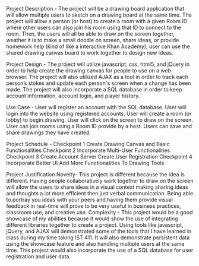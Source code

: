 Project Description - 
	The project will be a drawing board application that will allow multiple users to sketch on a drawing board at the same time. The project will allow a person (or host) to create a room with a given Room ID where other users can also join his room using that ID to connect to the room. Then, the users will all be able to draw on the screen together, weather it is to make a small doodle on screen, share ideas, or provide homework help (kind of like a interactive Khan Academy), user can use the shared drawing canvas board to work together to design new ideas.

Project Design - 
The project will utilize javascript, css, html5, and jQuery in order to help create the drawing canvas for people to use on a web browser. The project will also utilized AJAX as a tool in order to track each person’s stokes and update each person's screen when a change has been made.  The project will also incorporate a SQL database in order to keep account information, account login, and player history.

Use Case - 
User will register an account with the SQL database.
User will login into the website using registered accounts.
User will create a room (or lobby) to begin drawing.
User will click on the screen to draw on the screen.
User can join rooms using a Room ID provide by a host.
Users can save and share drawings they have created.

Project Schedule -
    Checkpoint 1
Create Drawing Canvas and Basic Functionalities
    Checkpoint 2
Incorporate Multi-User Functionalities
    Checkpoint 3
Create Account Server
Create User Registration
    Checkpoint 4
Incorporate Better UI
Add More Functionalities To Drawing Tools

Project Justification
Novelty- 
    This project is different because the idea is different. Having people collaboratively work together to draw on the screen will allow the users to share ideas in a visual context making sharing ideas and thoughts a lot more efficient then just verbal communication. Being able to portray you ideas with your peers and having them provide visual feedback in real-time will prove to be very useful in business practices, classroom use, and creative use. 
Complexity - 
    This project would be a good showcase of my abilities because it would show the use of integrating different libraries together to create a project. Using tools like javascript, jQuery, and AJAX will demonstrated some of the tools that I have learned in class during my time taking IST 411. It will also demonstrate persistent data using the showcase feature and also handling multiple users at the same time. This project would also incorporate the use of a SQL database for user registration and user data.
